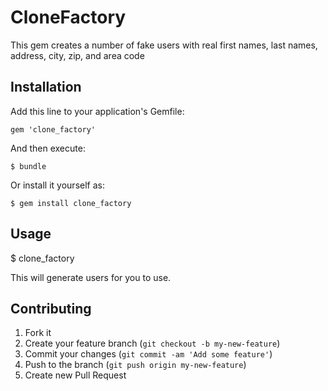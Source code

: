 # CloneFactory

This gem creates a number of fake users with real first names, last names, address, city, zip, and area code 

## Installation

Add this line to your application's Gemfile:

    gem 'clone_factory'

And then execute:

    $ bundle

Or install it yourself as:

    $ gem install clone_factory

## Usage

  $ clone_factory

  This will generate users for you to use. 


## Contributing

1. Fork it
2. Create your feature branch (`git checkout -b my-new-feature`)
3. Commit your changes (`git commit -am 'Add some feature'`)
4. Push to the branch (`git push origin my-new-feature`)
5. Create new Pull Request
